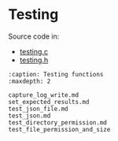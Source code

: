 # Testing

Source code in:

- [testing.c](https://github.com/artgins/yunetas/blob/main/kernel/c/gobj-c/src/testing.c)
- [testing.h](https://github.com/artgins/yunetas/blob/main/kernel/c/gobj-c/src/testing.h)

```{toctree}
:caption: Testing functions
:maxdepth: 2

capture_log_write.md
set_expected_results.md
test_json_file.md
test_json.md
test_directory_permission.md
test_file_permission_and_size


```
